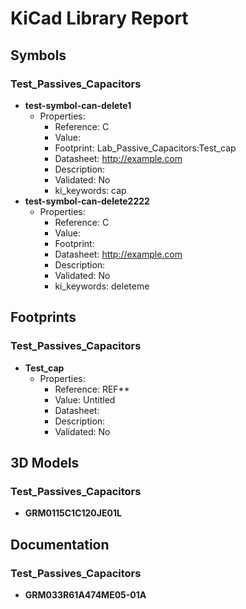 # KiCad Library Report

## Symbols

### Test_Passives_Capacitors
- **test-symbol-can-delete1**
  - Properties:
    - Reference: C
    - Value: 
    - Footprint: Lab_Passive_Capacitors:Test_cap
    - Datasheet: http://example.com
    - Description: 
    - Validated: No
    - ki_keywords: cap
- **test-symbol-can-delete2222**
  - Properties:
    - Reference: C
    - Value: 
    - Footprint: 
    - Datasheet: http://example.com
    - Description: 
    - Validated: No
    - ki_keywords: deleteme

## Footprints

### Test_Passives_Capacitors
- **Test_cap**
  - Properties:
    - Reference: REF**
    - Value: Untitled
    - Datasheet: 
    - Description: 
    - Validated: No

## 3D Models

### Test_Passives_Capacitors
- **GRM0115C1C120JE01L**

## Documentation

### Test_Passives_Capacitors
- **GRM033R61A474ME05-01A**